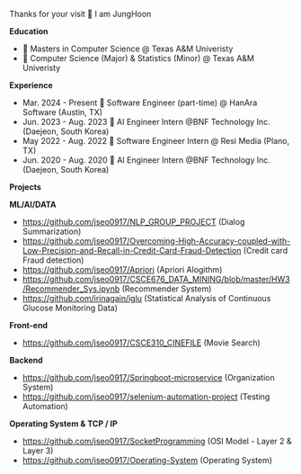 Thanks for your visit 👋 I am JungHoon 

**Education**

  * 🌱 Masters in Computer Science @ Texas A&M Univeristy
  * 🌱 Computer Science (Major) & Statistics (Minor) @ Texas A&M Univeristy

**Experience**

  * Mar. 2024 - Present   💼  Software Engineer (part-time) @ HanAra Software (Austin, TX)
  * Jun. 2023 - Aug. 2023 💼  AI Engineer Intern @BNF Technology Inc. (Daejeon, South Korea)
  * May  2022 - Aug. 2022 💼  Software Engineer Intern @ Resi Media (Plano, TX)
  * Jun. 2020 - Aug. 2020 💼  AI Engineer Intern @BNF Technology Inc. (Daejeon, South Korea)

**Projects**

 **ML/AI/DATA**
  * https://github.com/jseo0917/NLP_GROUP_PROJECT (Dialog Summarization)
  * https://github.com/jseo0917/Overcoming-High-Accuracy-coupled-with-Low-Precision-and-Recall-in-Credit-Card-Fraud-Detection (Credit card Fraud detection)  
  * https://github.com/jseo0917/Apriori (Apriori Alogithm)
  * https://github.com/jseo0917/CSCE676_DATA_MINING/blob/master/HW3/Recommender_Sys.ipynb (Recommender System)
  * https://github.com/irinagain/iglu (Statistical Analysis of Continuous Glucose Monitoring Data)

 **Front-end**
  * https://github.com/jseo0917/CSCE310_CINEFILE (Movie Search)
 
 **Backend**
  * https://github.com/jseo0917/Springboot-microservice (Organization System)
  * https://github.com/jseo0917/selenium-automation-project (Testing Automation)

 **Operating System & TCP / IP**
  * https://github.com/jseo0917/SocketProgramming (OSI Model - Layer 2 & Layer 3)
  * https://github.com/jseo0917/Operating-System (Operating System)


    
<!--
**jseo0917/jseo0917** is a ✨ _special_ ✨ repository because its `README.md` (this file) appears on your GitHub profile.

Here are some ideas to get you started:

- 🔭 I’m currently working on ...
- 🌱 I’m currently learning ...
- 👯 I’m looking to collaborate on ...
- 🤔 I’m looking for help with ...
- 💬 Ask me about ...
- 📫 How to reach me: ...
- 😄 Pronouns: ...
- ⚡ Fun fact: ...
-->
